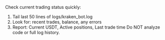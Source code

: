 Check current trading status quickly:
1. Tail last 50 lines of logs/kraken_bot.log
2. Look for: recent trades, balance, any errors
3. Report: Current USDT, Active positions, Last trade time
Do NOT analyze code or full log history.